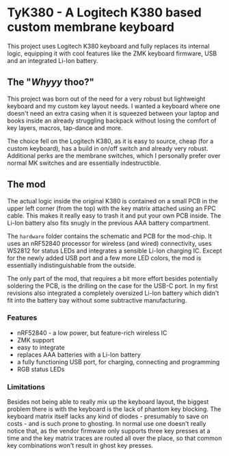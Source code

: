 # TyK380 - A Logitech K380 based custom membrane keyboard

This project uses Logitech K380 keyboard and fully replaces its internal logic,
equipping it with cool features like the ZMK keyboard firmware, USB and an integrated
Li-Ion battery.


## The "_Whyyy_ thoo?"

This project was born out of the need for a very robust but lightweight keyboard and
my custom key layout needs. I wanted a keyboard where one doesn't need an extra
casing when it is squeezed between your laptop and books inside an already struggling
backpack without losing the comfort of key layers, macros, tap-dance and more.

The choice fell on the Logitech K380, as it is easy to source, cheap (for a custom
keyboard), has a build in on/off switch and already very robust. Additional perks are
the membrane switches, which I personally prefer over normal MK switches and are
essentially indestructible.


## The mod

The actual logic inside the original K380 is contained on a small PCB in the upper
left corner (from the top) with the key matrix attached using an FPC cable. This
makes it really easy to trash it and put your own PCB inside. The Li-Ion battery also
fits snugly in the previous AAA battery compartment.

The `hardware` folder contains the schematic and PCB for the mod-chip. It uses an
nRF52840 processor for wireless (and wired) connectivity, uses WS2812 for status LEDs
and integrates a sensible Li-Ion charging IC. Except for the newly added USB port and
a few more LED colors, the mod is essentially indistinguishable from the outside.

The only part of the mod, that requires a bit more effort besides potentially
soldering the PCB, is the drilling on the case for the USB-C port. In my first
revisions also integrated a completely oversized Li-Ion battery which didn't fit into
the battery bay without some subtractive manufacturing.


### Features

- nRF52840 - a low power, but feature-rich wireless IC
- ZMK support
- easy to integrate
- replaces AAA batteries with a Li-Ion battery
- a fully functioning USB port, for charging, connecting and programming
- RGB status LEDs


### Limitations

Besides not being able to really mix up the keyboard layout, the biggest problem
there is with the keyboard is the lack of phantom key blocking. The keyboard matrix
itself lacks any kind of diodes - presumably to save on costs - and is such prone to
ghosting. In normal use one doesn't really notice that, as the vendor firmware only
supports three key presses at a time and the key matrix traces are routed all over
the place, so that common key combinations won't result in ghost key presses.

